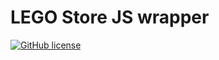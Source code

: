 # LEGO Store JS wrapper

[![GitHub license](https://img.shields.io/github/license/jonathandefraiteur/lego-store-js-wrapper)](https://github.com/jonathandefraiteur/lego-store-js-wrapper)
